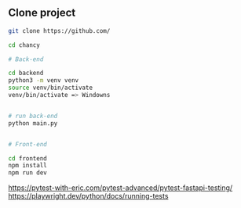 ##

## Clone project

```bash
git clone https://github.com/

cd chancy

# Back-end

cd backend
python3 -m venv venv
source venv/bin/activate
venv/bin/activate => Windowns


# run back-end
python main.py


# Front-end

cd frontend
npm install
npm run dev

```

https://pytest-with-eric.com/pytest-advanced/pytest-fastapi-testing/
https://playwright.dev/python/docs/running-tests
